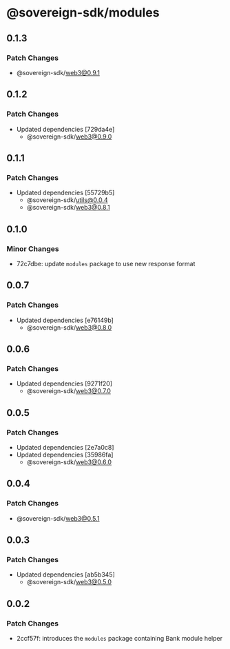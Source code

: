 # @sovereign-sdk/modules

## 0.1.3

### Patch Changes

- @sovereign-sdk/web3@0.9.1

## 0.1.2

### Patch Changes

- Updated dependencies [729da4e]
  - @sovereign-sdk/web3@0.9.0

## 0.1.1

### Patch Changes

- Updated dependencies [55729b5]
  - @sovereign-sdk/utils@0.0.4
  - @sovereign-sdk/web3@0.8.1

## 0.1.0

### Minor Changes

- 72c7dbe: update `modules` package to use new response format

## 0.0.7

### Patch Changes

- Updated dependencies [e76149b]
  - @sovereign-sdk/web3@0.8.0

## 0.0.6

### Patch Changes

- Updated dependencies [9271f20]
  - @sovereign-sdk/web3@0.7.0

## 0.0.5

### Patch Changes

- Updated dependencies [2e7a0c8]
- Updated dependencies [35986fa]
  - @sovereign-sdk/web3@0.6.0

## 0.0.4

### Patch Changes

- @sovereign-sdk/web3@0.5.1

## 0.0.3

### Patch Changes

- Updated dependencies [ab5b345]
  - @sovereign-sdk/web3@0.5.0

## 0.0.2

### Patch Changes

- 2ccf57f: introduces the `modules` package containing Bank module helper
